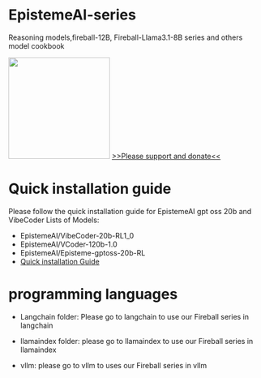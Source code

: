 # EpistemeAI-series
Reasoning models,fireball-12B, Fireball-Llama3.1-8B series and others model cookbook

<img src="https://huggingface.co/EpistemeAI/Fireball-Mistral-Nemo-Base-2407-v1-DPO2/resolve/main/fireball.JPG" width="200"/>
<a href="https://ko-fi.com/epistemeai">>>Please support and donate<<</a>

# Quick installation guide
Please follow the quick installation guide for EpistemeAI gpt oss 20b and VibeCoder
Lists of Models:
- EpistemeAI/VibeCoder-20b-RL1_0
- EpistemeAI/VCoder-120b-1.0
- EpistemeAI/Episteme-gptoss-20b-RL
- [Quick installation Guide](https://github.com/tomtyiu/EpistemeAI-series-Cookbook-SDK/blob/main/EpistemeAI_gps_oss_20b_RL_quick_start_guide.ipynb)


# programming languages

- Langchain folder: Please go to langchain to use our Fireball series in langchain

- llamaindex folder: please go to llamaindex to use our Fireball series in llamaindex

- vllm: please go to vllm to uses our Fireball series in vllm



